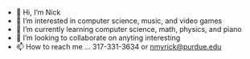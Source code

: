 - 👋 Hi, I’m Nick
- 👀 I’m interested in computer science, music, and video games
- 🌱 I’m currently learning computer science, math, physics, and piano
- 💞️ I’m looking to collaborate on anyting interesting
- 📫 How to reach me ... 317-331-3634 or nmyrick@purdue.edu
<!---
NickM715/NickM715 is a ✨ special ✨ repository because its `README.md` (this file) appears on your GitHub profile.
You can click the Preview link to take a look at your changes.
--->
